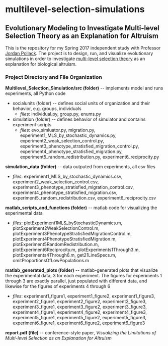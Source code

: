 # multilevel-selection-simulations
## Evolutionary Modeling to Investigate Multi-level Selection Theory as an Explanation for Altruism

This is the repository for my Spring 2017 independent study with 
Professor <a href="http://www.cs.brandeis.edu/~pollack/">Jordan Pollack</a>. 
The project is to design, run, and visualize evolutionary simulations in order to investigate <a href="https://en.wikipedia.org/wiki/Group_selection">multi-level selection theory</a>  as an explanation for biological altruism.

### Project Directory and File Organization

**Multilevel_Selection_Simulation/src (folder)** -- implements model and runs experiments, all Python code
+ socialunits (folder) -- defines social units of organization and their behavior, e.g. groups, individuals
  + *files*: individual.py, group.py, enums.py
+ simulation (folder) -- defines behavior of simulator and contains experiment scripts
    + *files*: evo_simluator.py, migration.py, experiment1_MLS_by_stochastic_dynamics.py, experiment2_weak_selection_control.py,      experiment3_phenotype_stratisfied_migration_control.py, experiment4_phenotype_stratisfied_migration.py, experiment5_random_redistribution.py, experiment6_reciprocity.py

**simulation_data (folder)** -- data outputed from experiments, all csv files
+ *files*: experiment1_MLS_by_stochastic_dynamics.csv, experiment2_weak_selection_control.csv,      experiment3_phenotype_stratisfied_migration_control.csv, experiment4_phenotype_stratisfied_migration.csv, experiment5_random_redistribution.csv, experiment6_reciprocity.csv

**matlab_scripts_and_functions (folder)** -- matlab code for visualizing the experimental data
+ *files*: plotExperiment1MLS_byStochasticDynamics.m, plotSxperiment2WeakSelectionControl.m,      plotExperiment3PhenotypeStratisfiedMigrationControl.m, plotExperiment4PhenotypeStratisfiedMigration.m, plotExperiment5RandomRedistribution.m, plotExperiment6Reciprocity.m, plotExperiments1Through3.m, plotExperiments4Through6.m, get21LineSpecs.m, omitProportionsOfLowPopulations.m

**matlab_generated_plots (folder)** -- matlab-generated plots that visualize the experimental data, 3 for each experiment. The figures for experiments 1 through 3 are exactly parallel, just populated with different data, and likewise for the figures of experiments 4 through 6
+ *files*: experiment1_figure1, experiment1_figure2, experiment1_figure3, experiment2_figure1, experiment2_figure2, experiment2_figure3, experiment3_figure1, experiment3_figure2, experiment3_figure3, experiment4_figure1, experiment4_figure2, experiment4_figure3, experiment5_figure1, experiment5_figure2, experiment5_figure3, experiment6_figure1, experiment6_figure2, experiment6_figure3 

**report.pdf (file)** -- conference-style paper, *Visualizing the Limitations of Multi-level Selection as an Explanation for Altruism* 


